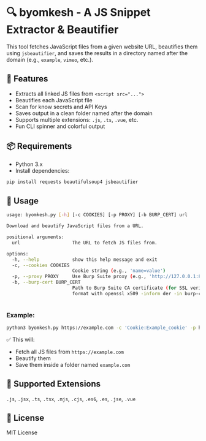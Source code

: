 
# 🔍 byomkesh - A JS Snippet Extractor & Beautifier

This tool fetches JavaScript files from a given website URL, beautifies them using `jsbeautifier`, and saves the results in a directory named after the domain (e.g., `example`, `vimeo`, etc.).

## 🚀 Features

- Extracts all linked JS files from `<script src="...">`
- Beautifies each JavaScript file
- Scan for know secrets and API Keys
- Saves output in a clean folder named after the domain
- Supports multiple extensions: `.js`, `.ts`, `.vue`, etc.
- Fun CLI spinner and colorful output

## 📦 Requirements

- Python 3.x
- Install dependencies:

```bash
pip install requests beautifulsoup4 jsbeautifier
```

## 📁 Usage

```bash
usage: byomkesh.py [-h] [-c COOKIES] [-p PROXY] [-b BURP_CERT] url

Download and beautify JavaScript files from a URL.

positional arguments:
  url                   The URL to fetch JS files from.

options:
  -h, --help            show this help message and exit
  -c, --cookies COOKIES
                        Cookie string (e.g., 'name=value')
  -p, --proxy PROXY     Use Burp Suite proxy (e.g., 'http://127.0.0.1:8080')
  -b, --burp-cert BURP_CERT
                        Path to Burp Suite CA certificate (for SSL verification). Please change .der format to .pem
                        format with openssl x509 -inform der -in burp-cert.der -out burp-cert.pem
                                                                                                                      
```

### Example:

```bash
python3 byomkesh.py https://example.com -c 'Cookie:Example_cookie' -p http://127.0.0.1:80 -b /home/cert.pem
```

✅ This will:
- Fetch all JS files from `https://example.com`
- Beautify them
- Save them inside a folder named `example.com`

## 🧠 Supported Extensions

`.js`, `.jsx`, `.ts`, `.tsx`, `.mjs`, `.cjs`, `.es6`, `.es`, `.jse`, `.vue`


## 📄 License

MIT License